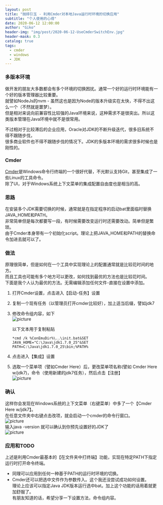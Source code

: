 ```yaml
---
layout: post
title: "抛砖引玉 - 利用Cmder对本地Java运行时环境的切换应用"
subtitle: "个人使用的心得"
date: 2020-06-12 12:00:00
author: "Giko"
header-img: "img/post/2020-06-12-UseCmderSwitchEnv.jpg"
header-mask: 0.3
catalog: true
tags:
  - cmder
  - windows
  - JDK
---
```


### 多版本环境
做开发的朋友大多数都会有多个环境的切换困扰。通常一个好的运行时环境能有一个好的版本管理器比较重要。  
就譬如NodeJs的nvm - 虽然这也是因为Node的版本升级实在太快，不得不出这么一个（不然就是噩梦）。  
但是相对来说向前兼容性比较强的Java环境来说，这种需求不是很突出。所以这类版本管理在Java环境中就不是很常用。  

不过相对于比较滞后的企业应用，Oracle对JDK的不断升级迭代，很多旧系统不得不跟随步伐，  
很多商业软件也不得不跟随步伐的情况下。JDK的多版本环境的需求很多时候也是刚性的。

### Cmder
[Cmder](https://cmder.net/)是Windows命令行终端的一个很好代替，不光默认支持Git，甚至集成了一些Linux的工具命令。  
除了UI，对于Windows系统上下文菜单的集成配置自由度也是相当的高。

### 思路
在安装多个JDK需要切换的时候，通常就是在指定程序的启动bat里面临时替换JAVA_HOME和PATH。  
非常简单但是每次都要写一段，有时候需要改变运行时还需要改动。简单但是繁琐。  
由于Cmder本身带有一个初始化script。理论上把JAVA_HOME和PATH的替换命令加进去就可以了。  

### 做法
原理很简单，但是如何在一个工具中实现理论上的配置通常就是比较花时间的地方。  
而且工具也可能有多个地方可以更改，如何找到最优的方法也是比较花时间。  
下面是我个人认为最优的方法。无需编辑添加任何文件-直接在设置中添加。  

1. 打开Cmder设置，点击进入【启动-任务】设置
2. 复制一个现有任务（以管理员打开cmder比较好），加上适当后缀，譬如jdk7
3. 修改命令组内容，如下  
  ![picture](https://yougikou.github.io/img/post/2020-06-12-UseCmderSwitchEnv_1.jpg)  

    以下文本用于复制粘贴
    ```
    *cmd /k %ConEmuDir%\..\init.bat&SET JAVA_HOME="C:\Java\jdk1.7.0_25"&SET PATH=C:\Java\jdk1.7.0_25\bin;%PATH%
    ```
4. 点击进入【集成】设置
5. 选取一个菜单项（譬如Cmder Here）后，更改菜单项名称(譬如 Cmder Here w/jdk7)，命令（使用新建的jdk7任务），然后点击【注册】  
  ![picture](https://yougikou.github.io/img/post/2020-06-12-UseCmderSwitchEnv_2.jpg)

### 确认
这样你会发现在Windows系统的上下文菜单（右键菜单）中多了一个【Cmder Here w/jdk7】。  
在任意文件夹中右键点击改项，就会启动一个cmder的命令行窗口。  
![picture](https://yougikou.github.io/img/post/2020-06-12-UseCmderSwitchEnv_3.jpg)  
输入java -version 就可以确认到你预先设置好的JDK了  
![picture](https://yougikou.github.io/img/post/2020-06-12-UseCmderSwitchEnv_4.jpg)

### 应用和TODO
上述是利用Cmder最基本的【在文件夹中打终端】功能，实现在特定PATH下指定运行时打开命令终端。  
- 同理可以应用到任何一种基于PATH的运行时环境的切换。  
- Cmder还可以把选中文件作为参数传入。这个我还没尝试成功如何设置。  
理论上应该可以指定Java JDK版本运行选中bat。加上这个功能的话用着就更加舒服了。  
有朋友知道的话，希望分享一下设置方法，命令组内容。

